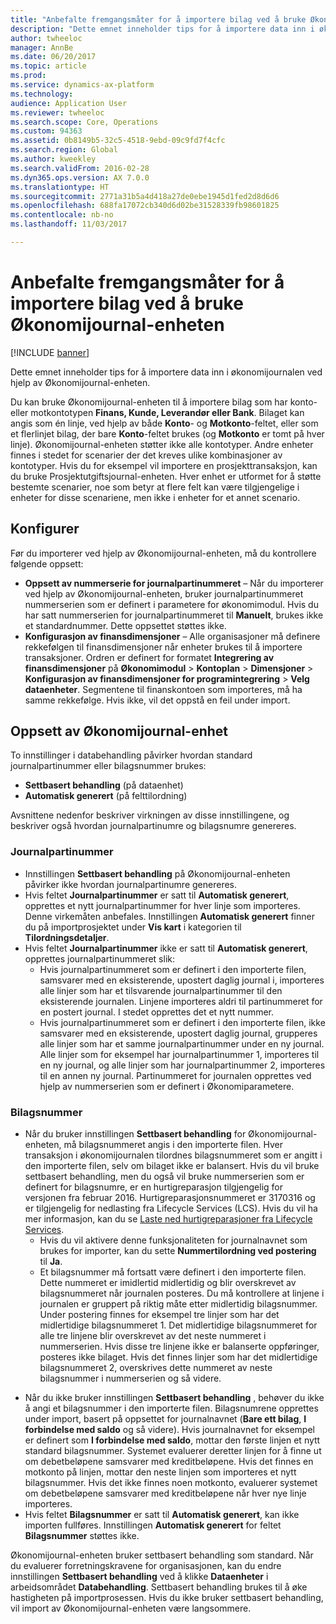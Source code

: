 ```yaml
---
title: "Anbefalte fremgangsmåter for å importere bilag ved å bruke Økonomijournal-enheten"
description: "Dette emnet inneholder tips for å importere data inn i økonomijournalen ved hjelp av Økonomijournal-enheten."
author: twheeloc
manager: AnnBe
ms.date: 06/20/2017
ms.topic: article
ms.prod: 
ms.service: dynamics-ax-platform
ms.technology: 
audience: Application User
ms.reviewer: twheeloc
ms.search.scope: Core, Operations
ms.custom: 94363
ms.assetid: 0b8149b5-32c5-4518-9ebd-09c9fd7f4cfc
ms.search.region: Global
ms.author: kweekley
ms.search.validFrom: 2016-02-28
ms.dyn365.ops.version: AX 7.0.0
ms.translationtype: HT
ms.sourcegitcommit: 2771a31b5a4d418a27de0ebe1945d1fed2d8d6d6
ms.openlocfilehash: 688fa17072cb340d6d02be31528339fb98601825
ms.contentlocale: nb-no
ms.lasthandoff: 11/03/2017

---
```


# <a name="best-practices-for-importing-vouchers-using-the-general-journal-entity"></a>Anbefalte fremgangsmåter for å importere bilag ved å bruke Økonomijournal-enheten

[!INCLUDE [banner](../includes/banner.md)]

Dette emnet inneholder tips for å importere data inn i økonomijournalen ved hjelp av Økonomijournal-enheten.  

Du kan bruke Økonomijournal-enheten til å importere bilag som har konto- eller motkontotypen **Finans, Kunde, Leverandør eller Bank**. Bilaget kan angis som én linje, ved hjelp av både **Konto**- og **Motkonto**-feltet, eller som et flerlinjet bilag, der bare **Konto**-feltet brukes (og **Motkonto** er tomt på hver linje). Økonomijournal-enheten støtter ikke alle kontotyper. Andre enheter finnes i stedet for scenarier der det kreves ulike kombinasjoner av kontotyper. Hvis du for eksempel vil importere en prosjekttransaksjon, kan du bruke Prosjektutgiftsjournal-enheten. Hver enhet er utformet for å støtte bestemte scenarier, noe som betyr at flere felt kan være tilgjengelige i enheter for disse scenariene, men ikke i enheter for et annet scenario.

## <a name="setup"></a>Konfigurer
Før du importerer ved hjelp av Økonomijournal-enheten, må du kontrollere følgende oppsett:

-   **Oppsett av nummerserie for journalpartinummeret** – Når du importerer ved hjelp av Økonomijournal-enheten, bruker journalpartinummeret nummerserien som er definert i parametere for økonomimodul. Hvis du har satt nummerserien for journalpartinummeret til **Manuelt**, brukes ikke et standardnummer. Dette oppsettet støttes ikke.
-   **Konfigurasjon av finansdimensjoner** – Alle organisasjoner må definere rekkefølgen til finansdimensjoner når enheter brukes til å importere transaksjoner. Ordren er definert for formatet **Integrering av finansdimensjoner** på **Økonomimodul** &gt; **Kontoplan** &gt; **Dimensjoner** &gt; **Konfigurasjon av finansdimensjoner for programintegrering** &gt; **Velg dataenheter**. Segmentene til finanskontoen som importeres, må ha samme rekkefølge. Hvis ikke, vil det oppstå en feil under import.

## <a name="general-journal-entity-setup"></a>Oppsett av Økonomijournal-enhet
To innstillinger i databehandling påvirker hvordan standard journalpartinummer eller bilagsnummer brukes:

-   **Settbasert behandling** (på dataenhet)
-   **Automatisk generert** (på felttilordning)

Avsnittene nedenfor beskriver virkningen av disse innstillingene, og beskriver også hvordan journalpartinumre og bilagsnumre genereres.

### <a name="journal-batch-number"></a>Journalpartinummer

-   Innstillingen **Settbasert behandling** på Økonomijournal-enheten påvirker ikke hvordan journalpartinumre genereres.
-   Hvis feltet **Journalpartinummer** er satt til **Automatisk generert**, opprettes et nytt journalpartinummer for hver linje som importeres. Denne virkemåten anbefales. Innstillingen **Automatisk generert** finner du på importprosjektet under **Vis kart** i kategorien til **Tilordningsdetaljer**.
-   Hvis feltet **Journalpartinummer** ikke er satt til **Automatisk generert**, opprettes journalpartinummeret slik:
    -   Hvis journalpartinummeret som er definert i den importerte filen, samsvarer med en eksisterende, upostert daglig journal i, importeres alle linjer som har et tilsvarende journalpartinummer til den eksisterende journalen. Linjene importeres aldri til partinummeret for en postert journal. I stedet opprettes det et nytt nummer.
    -   Hvis journalpartinummeret som er definert i den importerte filen, ikke samsvarer med en eksisterende, upostert daglig journal, grupperes alle linjer som har et samme journalpartinummer under en ny journal. Alle linjer som for eksempel har journalpartinummer 1, importeres til en ny journal, og alle linjer som har journalpartinummer 2, importeres til en annen ny journal. Partinummeret for journalen opprettes ved hjelp av nummerserien som er definert i Økonomiparametere.

### <a name="voucher-number"></a>Bilagsnummer

-   Når du bruker innstillingen **Settbasert behandling** for Økonomijournal-enheten, må bilagsnummeret angis i den importerte filen. Hver transaksjon i økonomijournalen tilordnes bilagsnummeret som er angitt i den importerte filen, selv om bilaget ikke er balansert. Hvis du vil bruke settbasert behandling, men du også vil bruke nummerserien som er definert for bilagsnumre, er en hurtigreparasjon tilgjengelig for versjonen fra februar 2016. Hurtigreparasjonsnummeret er 3170316 og er tilgjengelig for nedlasting fra Lifecycle Services (LCS). Hvis du vil ha mer informasjon, kan du se [Laste ned hurtigreparasjoner fra Lifecycle Services](..\migration-upgrade\download-hotfix-lcs.md).
    -   Hvis du vil aktivere denne funksjonaliteten for journalnavnet som brukes for importer, kan du sette **Nummertilordning ved postering** til **Ja**.
    -   Et bilagsnummer må fortsatt være definert i den importerte filen. Dette nummeret er imidlertid midlertidig og blir overskrevet av bilagsnummeret når journalen posteres. Du må kontrollere at linjene i journalen er gruppert på riktig måte etter midlertidig bilagsnummer. Under postering finnes for eksempel tre linjer som har det midlertidige bilagsnummeret 1. Det midlertidige bilagsnummeret for alle tre linjene blir overskrevet av det neste nummeret i nummerserien. Hvis disse tre linjene ikke er balanserte oppføringer, posteres ikke bilaget. Hvis det finnes linjer som har det midlertidige bilagsnummeret 2, overskrives dette nummeret av neste bilagsnummer i nummerserien og så videre.

<!-- -->

-   Når du ikke bruker innstillingen **Settbasert behandling** , behøver du ikke å angi et bilagsnummer i den importerte filen. Bilagsnumrene opprettes under import, basert på oppsettet for journalnavnet (**Bare ett bilag**, **I forbindelse med saldo** og så videre). Hvis journalnavnet for eksempel er definert som **I forbindelse med saldo**, mottar den første linjen et nytt standard bilagsnummer. Systemet evaluerer deretter linjen for å finne ut om debetbeløpene samsvarer med kreditbeløpene. Hvis det finnes en motkonto på linjen, mottar den neste linjen som importeres et nytt bilagsnummer. Hvis det ikke finnes noen motkonto, evaluerer systemet om debetbeløpene samsvarer med kreditbeløpene når hver nye linje importeres.
-   Hvis feltet **Bilagsnummer** er satt til **Automatisk generert**, kan ikke importen fullføres. Innstillingen **Automatisk generert** for feltet **Bilagsnummer** støttes ikke.

Økonomijournal-enheten bruker settbasert behandling som standard. Når du evaluerer forretningskravene for organisasjonen, kan du endre innstillingen **Settbasert behandling** ved å klikke **Dataenheter** i arbeidsområdet **Databehandling**. Settbasert behandling brukes til å øke hastigheten på importprosessen. Hvis du ikke bruker settbasert behandling, vil import av Økonomijournal-enheten være langsommere.




